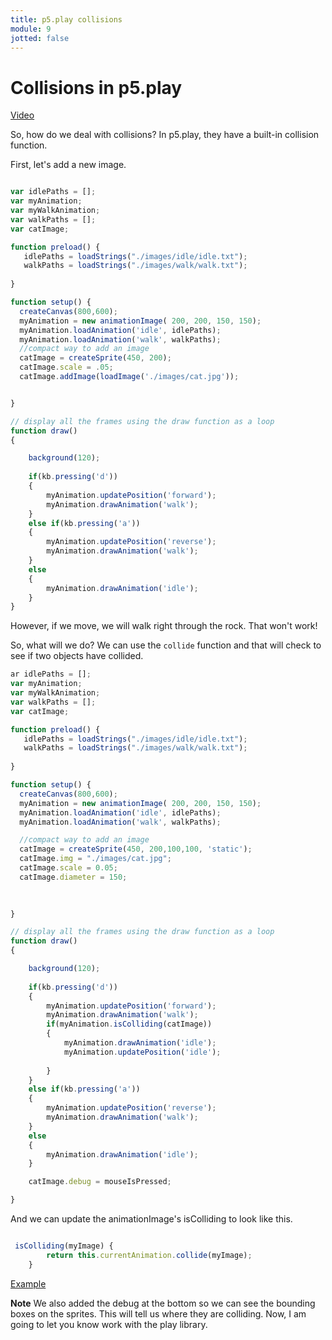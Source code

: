 ```yaml
---
title: p5.play collisions 
module: 9
jotted: false
---
```


# Collisions in p5.play

<a href="https://youtu.be/qRK9e1fq634" target="_blank">Video</a>

So, how do we deal with collisions?  In  p5.play, they have a built-in collision function.

First, let's add a new image.

```js

var idlePaths = [];
var myAnimation;
var myWalkAnimation;
var walkPaths = [];
var catImage;

function preload() {
   idlePaths = loadStrings("./images/idle/idle.txt");
   walkPaths = loadStrings("./images/walk/walk.txt");
 
}

function setup() {
  createCanvas(800,600);
  myAnimation = new animationImage( 200, 200, 150, 150);
  myAnimation.loadAnimation('idle', idlePaths);
  myAnimation.loadAnimation('walk', walkPaths);
  //compact way to add an image
  catImage = createSprite(450, 200);
  catImage.scale = .05;
  catImage.addImage(loadImage('./images/cat.jpg'));


}

// display all the frames using the draw function as a loop
function draw() 
{

    background(120);
    
    if(kb.pressing('d'))
    {
        myAnimation.updatePosition('forward');
        myAnimation.drawAnimation('walk');         
    }
    else if(kb.pressing('a'))
    {
        myAnimation.updatePosition('reverse');
        myAnimation.drawAnimation('walk');        
    }
    else
    {
        myAnimation.drawAnimation('idle');
    } 
}

```

However, if we move, we will walk right through the rock. That won't work!

So, what will we do?  We can use the `collide` function and that will check to see if two objects have collided.

```js
ar idlePaths = [];
var myAnimation;
var myWalkAnimation;
var walkPaths = [];
var catImage;

function preload() {
   idlePaths = loadStrings("./images/idle/idle.txt");
   walkPaths = loadStrings("./images/walk/walk.txt");
   
}

function setup() {
  createCanvas(800,600);
  myAnimation = new animationImage( 200, 200, 150, 150);
  myAnimation.loadAnimation('idle', idlePaths);
  myAnimation.loadAnimation('walk', walkPaths);

  //compact way to add an image
  catImage = createSprite(450, 200,100,100, 'static');
  catImage.img = "./images/cat.jpg";
  catImage.scale = 0.05;
  catImage.diameter = 150;
  
 

}

// display all the frames using the draw function as a loop
function draw() 
{

    background(120);
    
    if(kb.pressing('d'))
    {
        myAnimation.updatePosition('forward');
        myAnimation.drawAnimation('walk');    
        if(myAnimation.isColliding(catImage))
        {
            myAnimation.drawAnimation('idle');
            myAnimation.updatePosition('idle');
            
        }     
    }
    else if(kb.pressing('a'))
    {
        myAnimation.updatePosition('reverse');
        myAnimation.drawAnimation('walk');        
    }
    else
    {
        myAnimation.drawAnimation('idle');
    } 

    catImage.debug = mouseIsPressed;

}

```

And we can update the animationImage's isColliding to look like this.

```js

 isColliding(myImage) {
        return this.currentAnimation.collide(myImage);
    }

```

<a href="https://github.com/Montana-Media-Arts/220_CreativeCoding2-Spring2025-Samples/blob/main/Homework%208/p5play%20collisions.zip" target="_blank">Example</a>

**Note** We also added the debug at the bottom so we can see the bounding boxes on the sprites.  This will tell us where they are colliding.  Now, I am going to let you know work with the play library.